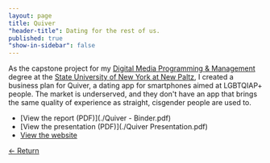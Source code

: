 ```yaml
---
layout: page
title: Quiver
"header-title": Dating for the rest of us.
published: true
"show-in-sidebar": false
---
```


As the capstone project for my [Digital Media Programming & Management](http://www.newpaltz.edu/ugc/las/comm_media/major_dmprog-mgmt.html) degree at the [State University of New York at New Paltz](http://newpaltz.edu/), I created a business plan for Quiver, a dating app for smartphones aimed at LGBTQIAP+ people. The market is underserved, and they don't have an app that brings the same quality of experience as straight, cisgender people are used to.

- [View the report (PDF)](./Quiver - Binder.pdf)
- [View the presentation (PDF)](./Quiver Presentation.pdf)
- [View the website](http://wonaldson.github.io/quiver/)

[&larr; Return](../)
